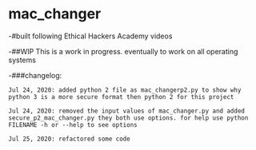 # mac_changer

-#built following Ethical Hackers Academy videos

-##WIP This is a work in progress. eventually to work on all operating systems

-###changelog:

```
Jul 24, 2020: added python 2 file as mac_changerp2.py to show why python 3 is a more secure format then python 2 for this project
```

```
Jul 24, 2020: removed the input values of mac_changer.py and added secure_p2_mac_changer.py they both use options. for help use python FILENAME -h or --help to see options
```

```
Jul 25, 2020: refactored some code
```
